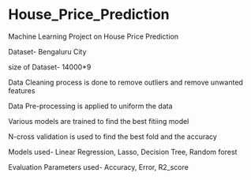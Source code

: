 # House_Price_Prediction
Machine Learning Project on House Price Prediction


Dataset- Bengaluru City

size of Dataset- 14000*9

Data Cleaning process is done to remove outliers and remove unwanted features

Data Pre-processing is applied to uniform the data 

Various models are trained to find the best fitiing model

N-cross validation is used to find the best fold and the accuracy

Models used- Linear Regression, Lasso, Decision Tree, Random forest

Evaluation Parameters used- Accuracy, Error, R2_score
